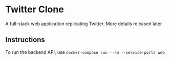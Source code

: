 # Twitter Clone
A full-stack web application replicating Twitter. More details released later

## Instructions
To run the backend API, use `docker-compose run --rm --service-ports web`
